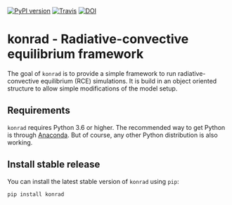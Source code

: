 [![PyPI version](https://badge.fury.io/py/konrad.svg)](https://badge.fury.io/py/konrad)
[![Travis](https://img.shields.io/travis/atmtools/konrad/master.svg?label=Travis%20CI)](https://travis-ci.org/atmtools/konrad)
[![DOI](https://zenodo.org/badge/DOI/10.5281/zenodo.1313687.svg)](https://doi.org/10.5281/zenodo.1313687)

# konrad - Radiative-convective equilibrium framework

The goal of ``konrad`` is to provide a simple framework to run
radiative-convective equilibrium (RCE) simulations. It is build in an object
oriented structure to allow simple modifications of the model setup.

## Requirements
``konrad`` requires Python 3.6 or higher. The recommended way to get
Python is through [Anaconda](https://www.continuum.io/downloads).
But of course, any other Python distribution is also working.

## Install stable release
You can install the latest stable version of ``konrad`` using ``pip``:
```bash
pip install konrad
```
